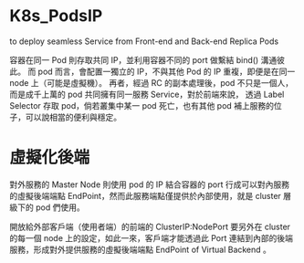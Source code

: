 # K8s_PodsIP
to deploy seamless Service from Front-end and Back-end Replica Pods


容器在同一 Pod 則存取共同 IP，並利用容器不同的 port 做繫結 bind() 溝通彼此。
而 pod 而言，會配置一獨立的 IP，不與其他 Pod 的 IP 重複，即便是在同一 node 上（可能是虛擬機）。
再者，經過 RC 的副本處理後，pod 不只是一個人，而是成千上萬的 pod 共同擁有同一服務 Service，對於前端來說，
透過 Label Selector 存取 pod，倘若叢集中某一 pod 死亡，也有其他 pod 補上服務的位子，可以說相當的便利與穩定。

# 虛擬化後端

對外服務的 Master Node 則使用 pod 的 IP 結合容器的 port 行成可以對內服務的虛擬後端端點 EndPoint，然而此服務端點僅提供於內部使用，就是 cluster 層級下的 pod 們使用。

開放給外部客戶端（使用者端）的前端的 ClusterIP:NodePort 要另外在 cluster 的每一個 node 上的設定，如此一來，客戶端才能透過此 Port 連結到內部的後端服務，形成對外提供服務的虛擬後端端點 EndPoint of Virtual Backend 。









